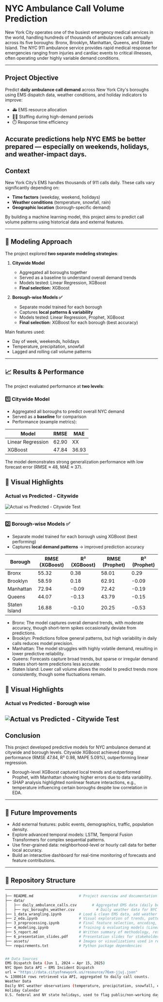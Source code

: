 
# NYC Ambulance Call Volume Prediction
New York City operates one of the busiest emergency medical services in the world, handling hundreds of thousands of ambulances calls annually across its five boroughs: Bronx, Brooklyn, Manhattan, Queens, and Staten Island. The NYC 911 ambulance service provides rapid medical response for emergencies ranging from injuries and cardiac events to critical illnesses, often operating under highly variable demand conditions.


---

##  Project Objective
Predict **daily ambulance call demand** across New York City's boroughs using EMS dispatch data, weather conditions, and holiday indicators to improve:

- 🚑 EMS resource allocation
- 👨‍⚕️ Staffing during high-demand periods
- ⏱️ Response time efficiency

Accurate predictions help NYC EMS be better prepared — especially on weekends, holidays, and weather-impact days.
---

##  Context

New York City’s EMS handles thousands of 911 calls daily. These calls vary significantly depending on:

- **Time factors** (weekday, weekend, holidays)
- **Weather conditions** (temperature, snowfall, rain)
- **Geographic location** (borough-specific demand)

By building a machine learning model, this project aims to predict call volume patterns using historical data and external features.

---
## 🧠 Modeling Approach

The project explored **two separate modeling strategies**:

1. **Citywide Model**  
   - Aggregated all boroughs together  
   - Served as a baseline to understand overall demand trends  
   - Models tested: Linear Regression, XGBoost
   - **Final selection:** XGBoost

2. **Borough-wise Models ✅**  
   - Separate model trained for each borough  
   - Captures **local patterns & variability**  
   - Models tested: Linear Regression, Prophet, XGBoost  
   - **Final selection:** XGBoost for each borough (best accuracy)

Main features used:
- Day of week, weekends, holidays
- Temperature, precipitation, snowfall
- Lagged and rolling call volume patterns

---
## 📈 Results & Performance

The project evaluated performance at **two levels**:

### 1️⃣ Citywide Model
- Aggregated all boroughs to predict overall NYC demand  
- Served as a **baseline** for comparison  
- Performance (example metrics):

| Model | RMSE | MAE |
|-------|------|-----|
| Linear Regression | 62.90 | XX |
| XGBoost | 47.84 | 36.93 |

The model demonstrates strong generalization performance with low forecast error (RMSE ≈ 48, MAE ≈ 37). 

## 📌 Visual Highlights

### Actual vs Predicted - Citywide
![Actual vs Predicted - Citywide Test](assets/actual-vs-predicted-citywide-test.png)

---

### 2️⃣ Borough-wise Models ✅
- Separate model trained for each borough using XGBoost (best performing)  
- Captures **local demand patterns** → improved prediction accuracy

| Borough       | RMSE (XGBoost) | R² (XGBoost) | RMSE (Prophet) | R² (Prophet) |
|---------------|----------------|--------------|----------------|--------------|
| Bronx         | 55.32          | 0.38         | 58.01          | 0.29         |
| Brooklyn      | 58.59          | 0.18         | 62.91          | -0.09        |
| Manhattan     | 72.94          | -0.09        | 72.42          | -0.19        |
| Queens        | 44.07          | -0.13        | 43.79          | -0.15        |
| Staten Island | 16.88          | -0.10        | 20.25          | -0.53        |

- Bronx: The model captures overall demand trends, with moderate accuracy, though short-term spikes occasionally deviate from predictions.
- Brooklyn: Predictions follow general patterns, but high variability in daily calls reduces model precision.
- Manhattan: The model struggles with highly volatile demand, resulting in lower predictive reliability.
- Queens: Forecasts capture broad trends, but sparse or irregular demand makes short-term predictions less accurate.
- Staten Island: Lower call volume allows the model to predict trends more consistently, though some fluctuations remain.

## 📌 Visual Highlights

### Actual vs Predicted - Borough wise
![Actual vs Predicted - Citywide Test](assets/actual-vs-predicted-borough-wise.png)
---
## Conclusion
This project developed predictive models for NYC ambulance demand at citywide and borough levels.
Citywide XGBoost achieved strong performance (RMSE 47.84, R² 0.98, MAPE 5.09%), outperforming linear regression.
- Borough-level XGBoost captured local trends and outperformed Prophet, with Manhattan showing higher errors due to data variability.
- SHAP analysis highlighted nonlinear feature interactions, e.g., temperature influencing certain boroughs despite low correlation in EDA.
---
## 🔧 Future Improvements
- Add external features: public events, demographics, traffic, population density.
- Explore advanced temporal models: LSTM, Temporal Fusion Transformers for complex sequential patterns.
- Use finer-grained data: neighborhood-level or hourly call data for better local accuracy.
- Build an interactive dashboard for real-time monitoring of forecasts and feature contributions.

---
## 📁 Repository Structure
---
```bash
├── README.md                     # Project overview and documentation
├── data/
│   ├── daily_ambulance_calls.csv       # Aggregated EMS data (daily borough-level call volume)
│   ├── nyc_boroughs_weather.csv          # Daily weather data for NYC
├── 1_data_wrangling.ipynb        # Load & clean EMS data, add weather & holiday features
├── 2_eda.ipynb                   # Visual exploration of trends, patterns, borough-level insights
├── 3_preprocessing.ipynb         # Final feature selection, encoding, normalization, train/test split
├── 4_modeling.ipynb              # Training & evaluating models (Linear Regression, Prophet, XGBoost)
├── 5_report.md                   # Written summary of methodology, results, and key findings
├── 6_presentation_slides.pdf     # Presentation slides for stakeholders
├── assets/                       # Images or visualizations used in report/README
└── requirements.txt              # Python package dependencies


## Data Sources
EMS Dispatch Data (Jun 1, 2024 – Apr 15, 2025)
NYC Open Data API – EMS Incident Dispatch
url = "https://data.cityofnewyork.us/resource/76xm-jjuj.json"
⮑ 1308614 rows retrieved via API, aggregated to daily call counts.
Weather Data
Daily NYC weather observations (temperature, precipitation, snowfall, etc.)
Holiday Calendar
U.S. federal and NY state holidays, used to flag public/non-working days.
